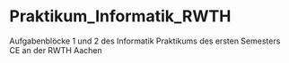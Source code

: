 # Praktikum_Informatik_RWTH
Aufgabenblöcke 1 und 2 des Informatik Praktikums des ersten Semesters CE an der RWTH Aachen

